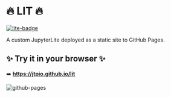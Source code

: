 # 🔥 LIT 🔥

[![lite-badge](https://jupyterlite.rtfd.io/en/latest/_static/badge.svg)]([https://jtpio.github.io/lit](https://mryinglee.github.io/DaoGPT4/))

A custom JupyterLite deployed as a static site to GitHub Pages.

## ✨ Try it in your browser ✨

➡️ **https://jtpio.github.io/lit**

![github-pages](https://user-images.githubusercontent.com/591645/120649478-18258400-c47d-11eb-80e5-185e52ff2702.gif)
